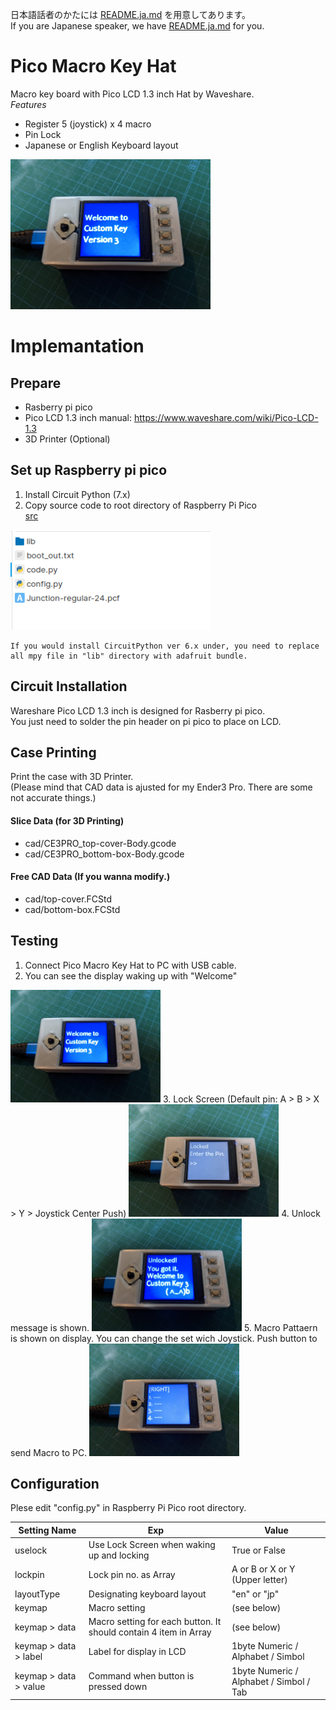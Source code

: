 日本語話者のかたには [README.ja.md](/README.ja.md) を用意してあります。  
If you are Japanese speaker, we have [README.ja.md](/README.ja.md) for you.

# Pico Macro Key Hat
Macro key board with Pico LCD 1.3 inch Hat by Waveshare.  
*Features*
- Register 5 (joystick) x 4 macro
- Pin Lock
- Japanese or English Keyboard layout

<img src="./sc_welcome.jpg" width="320" />

# Implemantation
## Prepare
* Rasberry pi pico
* Pico LCD 1.3 inch
  manual: https://www.waveshare.com/wiki/Pico-LCD-1.3
* 3D Printer (Optional)

## Set up Raspberry pi pico 
1. Install Circuit Python (7.x)  
2. Copy source code to root directory of Raspberry Pi Pico  
[src](src)   
<img src="./sc_rootdir.png" width="320" />

```
If you would install CircuitPython ver 6.x under, you need to replace all mpy file in "lib" directory with adafruit bundle.
```

## Circuit Installation
Wareshare Pico LCD 1.3 inch is designed for Rasberry pi pico.  
You just need to solder the pin header on pi pico to place on LCD.

## Case Printing
Print the case with 3D Printer.  
(Please mind that CAD data is ajusted for my Ender3 Pro. There are some not accurate things.)
  
#### Slice Data (for 3D Printing)
- cad/CE3PRO_top-cover-Body.gcode
- cad/CE3PRO_bottom-box-Body.gcode

#### Free CAD Data (If you wanna modify.)
- cad/top-cover.FCStd
- cad/bottom-box.FCStd

## Testing
1. Connect Pico Macro Key Hat to PC with USB cable.
2. You can see the display waking up with "Welcome"
<img src="./sc_welcome.jpg" width="240" />
3. Lock Screen (Default pin: A > B > X > Y > Joystick Center Push)
<img src="./sc_lock.jpg" width="240" />
4. Unlock message is shown.
<img src="./sc_unlock.jpg" width="240" />
5. Macro Pattaern is shown on display. You can change the set wich Joystick. Push button to send Macro to PC. 
<img src="./sc_macromain.jpg" width="240" />

## Configuration
Plese edit "config.py" in Raspberry Pi Pico root directory.

|  Setting Name  |  Exp  |  Value  |
| ---- | ---- | ---- |
|  uselock  |  Use Lock Screen when waking up and locking  |  True or False  |
|  lockpin  |  Lock pin no. as Array  |  A or B or X or Y (Upper letter)  |
| layoutType  |  Designating keyboard layout  |  "en" or "jp"  |
| keymap  |  Macro setting  |  (see below)  |
| keymap > data |  Macro setting for each button. It should contain 4 item in Array  |  (see below)  |
| keymap > data > label |  Label for display in LCD  |  1byte Numeric / Alphabet / Simbol  |
| keymap > data > value |  Command when button is pressed down  |  1byte Numeric / Alphabet / Simbol / Tab  |
